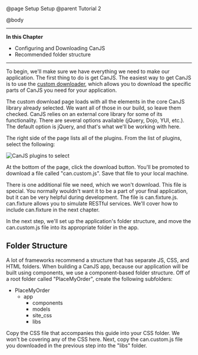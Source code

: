 @page Setup Setup
@parent Tutorial 2

@body

- - -
**In this Chapter**
 - Configuring and Downloading CanJS
 - Recommended folder structure
- - -

To begin, we'll make sure we have everything we need to make our application.
The first thing to do is get CanJS. The easiest way to get CanJS is to use
the [custom downloader](http://canjs.com/download.html), which allows you to
download the specific parts of CanJS you need for your application.

The custom download page loads with all the elements in the core CanJS library
already selected. We want all of those in our build, so leave them checked.
CanJS relies on an external core library for some of its functionality. There
are several options available (jQuery, Dojo, YUI, etc.). The default option is
jQuery, and that's what we'll be working with here.

The right side of the page lists all of the plugins. From the list of plugins,
select the following:

![CanJS plugins to select](../can/guides/images/setup/DownloadOptions.png)

At the bottom of the page, click the download button. You'll be promoted to
download a file called "can.custom.js". Save that file to your local machine.

There is one additional file we need, which we won't download. This file is
special. You normally wouldn't want it to be a part of your final application,
but it can be very helpful during development. The file is can.fixture.js.
can.fixture allows you to simulate RESTful services. We'll cover how to include
can.fixture in the next chapter.

In the next step, we'll set up the application's folder structure, and move the
can.custom.js file into its appropriate folder in the app.

## Folder Structure

A lot of frameworks recommend a structure that has separate JS, CSS, and HTML
folders. When building a CanJS app, because our application will be built using
components, we use a component-based folder structure. Off of a root folder
called "PlaceMyOrder", create the following subfolders:

- PlaceMyOrder
	- app
		- components
		- models
		- site_css
		- libs

Copy the CSS file that accompanies this guide into your CSS folder. We won't be
covering any of the CSS here. Next, copy the can.custom.js file you downloaded
in the previous step into the "libs" folder.
